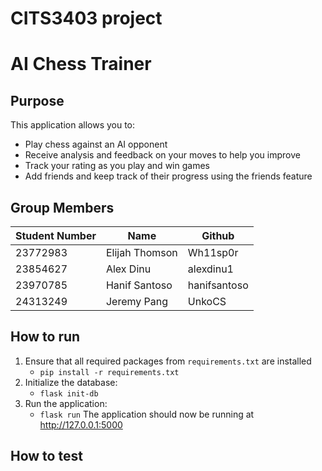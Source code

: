 # CITS3403 project 

# AI Chess Trainer

## Purpose
This application allows you to:
- Play chess against an AI opponent
- Receive analysis and feedback on your moves to help you improve
- Track your rating as you play and win games
- Add friends and keep track of their progress using the friends feature

## Group Members
|Student Number|Name|Github|
|-|-|-|
|23772983|Elijah Thomson|Wh11sp0r|
|23854627|Alex Dinu|alexdinu1|
|23970785|Hanif Santoso|hanifsantoso|
|24313249|Jeremy Pang|UnkoCS|

## How to run
1. Ensure that all required packages from `requirements.txt` are installed
   - `pip install -r requirements.txt`
2. Initialize the database:
   - `flask init-db`
3. Run the application:
   - `flask run`
The application should now be running at http://127.0.0.1:5000

## How to test
